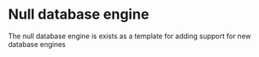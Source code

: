# Null database engine

The null database engine is exists as a template for adding support for new database engines
